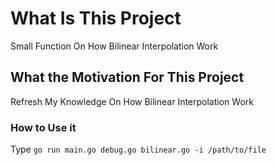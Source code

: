 # What Is This Project

Small Function On How Bilinear Interpolation Work

## What the Motivation For This Project

Refresh My Knowledge On How Bilinear Interpolation Work

### How to Use it

Type `go run main.go debug.go bilinear.go -i /path/to/file`
